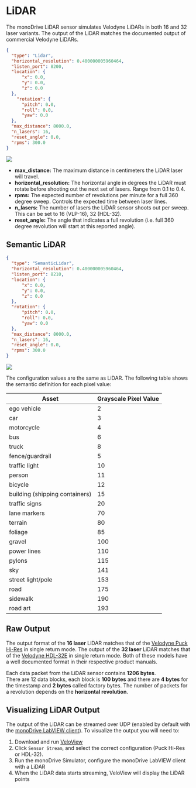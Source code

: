 # LiDAR

The monoDrive LiDAR sensor simulates Velodyne LiDARs in both 16 and 32 laser variants. The output of the LiDAR matches the documented output of commercial Velodyne LiDARs.

<div class ='flex'>
<div class="wide_img">

``` json
{
  "type": "Lidar",
  "horizontal_resolution": 0.400000005960464,
  "listen_port": 8200,
  "location": {
      "x": 0.0,
      "y": 0.0,
      "z": 0.0
  },
    "rotation": {
      "pitch": 0.0,
      "roll": 0.0,
      "yaw": 0.0
  },
  "max_distance": 8000.0,
  "n_lasers": 16,
  "reset_angle": 0.0,
  "rpms": 300.0
}
```

</div>

<p class="img_container">
  <img class="half_screen_img" src="../img/lidar.png" />
</p>

</div>

- **max_distance:** The maximum distance in centimeters the LiDAR laser will travel.
- **horizontal_resolution:** The horizontal angle in degrees the LiDAR must rotate before shooting out the next set of lasers. Range from 0.1 to 0.4.
- **rpms:** The expected number of revolutions per minute for a full 360 degree sweep. Controls the expected time between laser lines.
- **n_lasers:** The number of lasers the LiDAR sensor shoots out per sweep. This can be set to 16 (VLP-16), 32 (HDL-32).
- **reset_angle:** The angle that indicates a full revolution (i.e. full 360 degree revolution will start at this reported angle).

## Semantic LiDAR


<div class ='flex'>
<div class="wide_img">

``` json
{
  "type": "SemanticLidar",
  "horizontal_resolution": 0.400000005960464,
  "listen_port": 8210,
  "location": {
      "x": 0.0,
      "y": 0.0,
      "z": 0.0
  },
  "rotation": {
      "pitch": 0.0,
      "roll": 0.0,
      "yaw": 0.0
  },
  "max_distance": 8000.0,
  "n_lasers": 16,
  "reset_angle": 0.0,
  "rpms": 300.0
}
```

</div>

<p class="img_container">
  <img class="half_screen_img" src="../img/semantic_lidar.png" />
</p>

</div>

The configuration values are the same as LiDAR. The following table shows the 
semantic definition for each pixel value:

| Asset |	Grayscale Pixel Value | 
| ----- | --------------------- |
| ego vehicle	| 2 |
| car |	3 | 
| motorcycle |	4 |
| bus |	6 |
| truck |	8 |
| fence/guardrail |	5 |
| traffic light |	10 |
| person |	11 |
| bicycle |	12 |
| building (shipping containers) |	15 |
| traffic signs |	20 |
| lane markers |	70 |
| terrain |	80 |
| foliage |	85 |
| gravel |	100 |
| power lines |	110 |
| pylons |	115 |
| sky |	141 |
| street light/pole |	153 |
| road |	175 |
| sidewalk |	190 |
| road art |	193 |

## Raw Output

The output format of the **16 laser** LiDAR matches that of the 
[Velodyne Puck Hi-Res](https://velodynelidar.com/products/puck-hi-res/) in 
single return mode. The output of the **32 laser** LiDAR matches that of the 
[Velodyne HDL-32E](https://velodynelidar.com/products/hdl-32e/) in single return 
mode. Both of these models have a well documented format in their respective 
product manuals.

Each data packet from the LiDAR sensor contains **1206 bytes**.  
There are 12 data blocks, each block is **100 bytes** and there are **4 bytes** 
for the timestamp and **2 bytes** called factory bytes. The number of packets 
for a revolution depends on the **horizontal revolution**.  


## Visualizing LiDAR Output

The output of the LiDAR can be streamed over UDP (enabled by default with the 
[monoDrive LabVIEW client](../../LV_client/quick_start/LabVIEW_client_quick_start)). 
To visualize the output you will need to:

1. Download and run [VeloView](https://www.paraview.org/VeloView/)
1. Click `Sensor Stream`, and select the correct configuration (Puck Hi-Res or HDL-32).
1. Run the monoDrive Simulator, configure the monoDrive LabVIEW client with a LiDAR
1. When the LiDAR data starts streaming, VeloView will display the LiDAR points

<p>&nbsp;</p>
